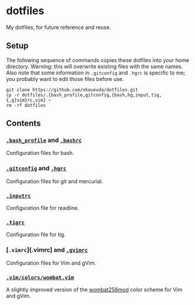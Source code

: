 <!-- Nikita Kouevda -->
<!-- 2013/08/04 -->

# dotfiles

My dotfiles, for future reference and reuse.

## Setup

The following sequence of commands copies these dotfiles into your home
directory. Warning: this will overwrite existing files with the same names.
Also note that some information in `.gitconfig` and `.hgrc` is specific to me;
you probably want to edit those files before use.

    git clone https://github.com/nkouevda/dotfiles.git
    cp -r dotfiles/.{bash_profile,gitconfig,{bash,hg,input,tig,{,g}vim}rc,vim} ~
    rm -rf dotfiles

## Contents

### [`.bash_profile`](.bash_profile) and [`.bashrc`](.bashrc)

Configuration files for bash.

### [`.gitconfig`](.gitconfig) and [`.hgrc`](.hgrc)

Configuration files for git and mercurial.

### [`.inputrc`](.inputrc)

Configuration file for readline.

### [`.tigrc`](.tigrc)

Configuration file for tig.

### [`.vimrc`](.vimrc] and [`.gvimrc`](.gvimrc)

Configuration files for Vim and gVim.

### [`.vim/colors/wombat.vim`](.vim/colors/wombat.vim)

A slightly improved version of the
[wombat256mod](http://www.vim.org/scripts/script.php?script_id=2465) color
scheme for Vim and gVim.
